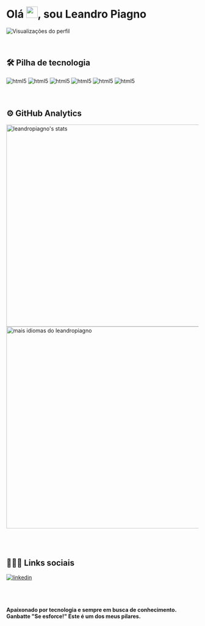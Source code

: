 <h1 align="left">Olá <img src="https://raw.githubusercontent.com/kaueMarques/kaueMarques/master/hi.gif" width="30px">, sou Leandro Piagno</h1>
<p align="left"> <img src="https://komarev.com/ghpvc/?username=leandropiagno&color=yellow" alt="Visualizações do perfil" /> </p><br>

##  🛠   Pilha de tecnologia
<div style="display: inline_block">
    <img align="center" alt="html5" src="https://img.shields.io/badge/-HTML-05122A?style=flat&logo=HTML5"/>
    <img align="center" alt="html5" src="https://img.shields.io/badge/-CSS-05122A?style=flat&logo=CSS3&logoColor=1572B6"/>
    <img align="center" alt="html5" src="https://img.shields.io/badge/-JavaScript-05122A?style=flat&logo=javascript"/>
    <img align="center" alt="html5" src="https://img.shields.io/badge/-Git-05122A?style=flat&logo=git"/>
    <img align="center" alt="html5" src="https://img.shields.io/badge/-GitHub-05122A?style=flat&logo=github"/>
    <img align="center" alt="html5" src="https://img.shields.io/badge/-Visual%20Studio%20Code-05122A?style=flat&logo=visual-studio-code&logoColor=007ACC"/><div><br><br>

##  ⚙️   GitHub Analytics
<p align="esquerda">
<img width="530em" src="https://github-readme-stats.vercel.app/api?username=leandropiagno&show_icons=true&theme=dracula" alt="leandropiagno's stats"/>
<img width="530em" src="https://github-readme-stats.vercel.app/api/top-langs/?username=leandropiagno&layout=compact&theme=dracula" alt="mais idiomas do leandropiagno" />
</p><br><br>

##  👨🏽‍🦲   Links sociais

<a href="https://www.linkedin.com/in/leandro-piagno/" target="_blank">
  <img align="center" src="https://img.shields.io/badge/-leandropiagno-05122A?style=flat&logo=linkedin" alt="linkedin"/>
</a>
    
<br><br>


#### Apaixonado por tecnologia e sempre em busca de conhecimento.<br> Ganbatte "Se esforce!" Este é um dos meus pilares.


